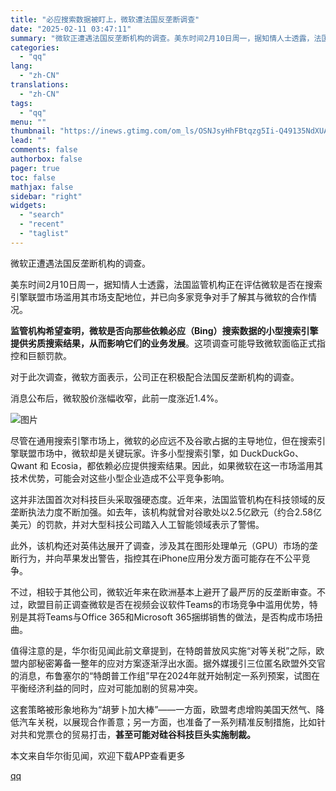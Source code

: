 ```yaml
---
title: "必应搜索数据被盯上，微软遭法国反垄断调查"
date: "2025-02-11 03:47:11"
summary: "微软正遭遇法国反垄断机构的调查。美东时间2月10日周一，据知情人士透露，法国监管机构正在评估微软是否..."
categories:
  - "qq"
lang:
  - "zh-CN"
translations:
  - "zh-CN"
tags:
  - "qq"
menu: ""
thumbnail: "https://inews.gtimg.com/om_ls/OSNJsyHhFBtqzg5Ii-Q49135NdXUAb6koMl1Hu9IB81DQAA_640360/0"
lead: ""
comments: false
authorbox: false
pager: true
toc: false
mathjax: false
sidebar: "right"
widgets:
  - "search"
  - "recent"
  - "taglist"
---
```


微软正遭遇法国反垄断机构的调查。

美东时间2月10日周一，据知情人士透露，法国监管机构正在评估微软是否在搜索引擎联盟市场滥用其市场支配地位，并已向多家竞争对手了解其与微软的合作情况。

**监管机构希望查明，微软是否向那些依赖必应（Bing）搜索数据的小型搜索引擎提供劣质搜索结果，从而影响它们的业务发展**。这项调查可能导致微软面临正式指控和巨额罚款。

对于此次调查，微软方面表示，公司正在积极配合法国反垄断机构的调查。

消息公布后，微软股价涨幅收窄，此前一度涨近1.4%。

![图片](https://inews.gtimg.com/om_bt/ONgOzoKr-7friXJEdCPkwfApKn2Nu9M7h3KqE3vr_B5rgAA/641)

尽管在通用搜索引擎市场上，微软的必应远不及谷歌占据的主导地位，但在搜索引擎联盟市场中，微软却是关键玩家。许多小型搜索引擎，如 DuckDuckGo、Qwant 和 Ecosia，都依赖必应提供搜索结果。因此，如果微软在这一市场滥用其技术优势，可能会对这些小型企业造成不公平竞争影响。

这并非法国首次对科技巨头采取强硬态度。近年来，法国监管机构在科技领域的反垄断执法力度不断加强。如去年，该机构就曾对谷歌处以2.5亿欧元（约合2.58亿美元）的罚款，并对大型科技公司踏入人工智能领域表示了警惕。

此外，该机构还对英伟达展开了调查，涉及其在图形处理单元（GPU）市场的垄断行为，并向苹果发出警告，指控其在iPhone应用分发方面可能存在不公平竞争。

不过，相较于其他公司，微软近年来在欧洲基本上避开了最严厉的反垄断审查。不过，欧盟目前正调查微软是否在视频会议软件Teams的市场竞争中滥用优势，特别是其将Teams与Office 365和Microsoft 365捆绑销售的做法，是否构成市场扭曲。

值得注意的是，华尔街见闻此前文章提到，在特朗普放风实施“对等关税”之际，欧盟内部秘密筹备一整年的应对方案逐渐浮出水面。据外媒援引三位匿名欧盟外交官的消息，布鲁塞尔的“特朗普工作组”早在2024年就开始制定一系列预案，试图在平衡经济利益的同时，应对可能加剧的贸易冲突。

这套策略被形象地称为“胡萝卜加大棒”——一方面，欧盟考虑增购美国天然气、降低汽车关税，以展现合作善意；另一方面，也准备了一系列精准反制措施，比如针对共和党票仓的贸易打击，**甚至可能对硅谷科技巨头实施制裁。**

本文来自华尔街见闻，欢迎下载APP查看更多

[qq](https://new.qq.com/rain/a/20250211A00RQV00)
